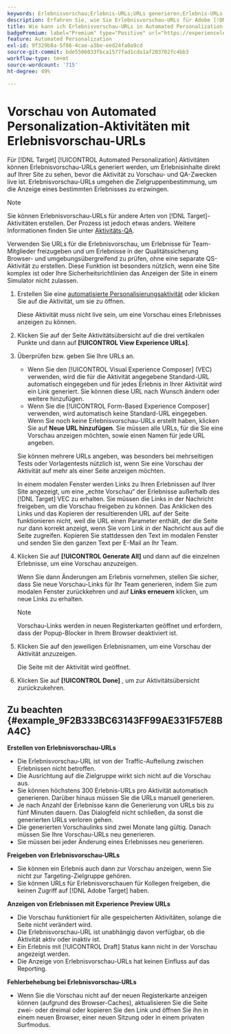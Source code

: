 ```yaml
---
keywords: Erlebnisvorschau;Erlebnis-URLs;URLs generieren;Erlebnis-URLs anzeigen
description: Erfahren Sie, wie Sie Erlebnisvorschau-URLs für Adobe [!DNL Target] Automated Personalization-Aktivitäten verwenden, um Erlebnisinhalte direkt auf Ihrer Site zu sehen, bevor die Aktivität live ist.
title: Wie kann ich Erlebnisvorschau-URLs in Automated Personalization-Aktivitäten verwenden?
badgePremium: label="Premium" type="Positive" url="https://experienceleague.adobe.com/docs/target/using/introduction/intro.html?lang=de#premium newtab=true" tooltip="Hier finden Sie Informationen zum Lieferumfang von Target Premium."
feature: Automated Personalization
exl-id: 9f329b8a-5f86-4cae-a3be-eed24fa0a9cd
source-git-commit: bde5506033fbca1577fad1cda1af203702fc4bb3
workflow-type: tm+mt
source-wordcount: '715'
ht-degree: 49%

---
```


# Vorschau von Automated Personalization-Aktivitäten mit Erlebnisvorschau-URLs

Für [!DNL Target] [!UICONTROL Automated Personalization] Aktivitäten können Erlebnisvorschau-URLs generiert werden, um Erlebnisinhalte direkt auf Ihrer Site zu sehen, bevor die Aktivität zu Vorschau- und QA-Zwecken live ist. Erlebnisvorschau-URLs umgehen die Zielgruppenbestimmung, um die Anzeige eines bestimmten Erlebnisses zu erzwingen.

>[!NOTE]
>
>Sie können Erlebnisvorschau-URLs für andere Arten von [!DNL Target]-Aktivitäten erstellen. Der Prozess ist jedoch etwas anders. Weitere Informationen finden Sie unter [Aktivitäts-QA](/help/main/c-activities/c-activity-qa/activity-qa.md#preview).

Verwenden Sie URLs für die Erlebnisvorschau, um Erlebnisse für Team-Mitglieder freizugeben und um Erlebnisse in der Qualitätssicherung Browser- und umgebungsübergreifend zu prüfen, ohne eine separate QS-Aktivität zu erstellen. Diese Funktion ist besonders nützlich, wenn eine Site komplex ist oder Ihre Sicherheitsrichtlinien das Anzeigen der Site in einem Simulator nicht zulassen.

1. Erstellen Sie eine [automatisierte Personalisierungsaktivität](/help/main/c-activities/t-automated-personalization/create-ap-activity.md#task_8AAF837796D74CF893CA2F88BA1491C9) oder klicken Sie auf die Aktivität, um sie zu öffnen.

   Diese Aktivität muss nicht live sein, um eine Vorschau eines Erlebnisses anzeigen zu können.

1. Klicken Sie auf der Seite Aktivitätsübersicht auf die drei vertikalen Punkte und dann auf **[!UICONTROL View Experience URLs]**.

1. Überprüfen bzw. geben Sie Ihre URLs an.

   * Wenn Sie den [!UICONTROL Visual Experience Composer] (VEC) verwenden, wird die für die Aktivität angegebene Standard-URL automatisch eingegeben und für jedes Erlebnis in Ihrer Aktivität wird ein Link generiert. Sie können diese URL nach Wunsch ändern oder weitere hinzufügen.
   * Wenn Sie die [!UICONTROL Form-Based Experience Composer] verwenden, wird automatisch keine Standard-URL eingegeben. Wenn Sie noch keine Erlebnisvorschau-URLs erstellt haben, klicken Sie auf **Neue URL hinzufügen**. Sie müssen alle URLs, für die Sie eine Vorschau anzeigen möchten, sowie einen Namen für jede URL angeben.

   Sie können mehrere URLs angeben, was besonders bei mehrseitigen Tests oder Vorlagentests nützlich ist, wenn Sie eine Vorschau der Aktivität auf mehr als einer Seite anzeigen möchten.

   In einem modalen Fenster werden Links zu Ihren Erlebnissen auf Ihrer Site angezeigt, um eine „echte Vorschau“ der Erlebnisse außerhalb des [!DNL Target] VEC zu erhalten. Sie müssen die Links in der Nachricht freigeben, um die Vorschau freigeben zu können. Das Anklicken des Links und das Kopieren der resultierenden URL auf der Seite funktionieren nicht, weil die URL einen Parameter enthält, der die Seite nur dann korrekt anzeigt, wenn Sie vom Link in der Nachricht aus auf die Seite zugreifen. Kopieren Sie stattdessen den Text im modalen Fenster und senden Sie den ganzen Text per E-Mail an Ihr Team.

1. Klicken Sie auf **[!UICONTROL Generate All]** und dann auf die einzelnen Erlebnisse, um eine Vorschau anzuzeigen.

   Wenn Sie dann Änderungen am Erlebnis vornehmen, stellen Sie sicher, dass Sie neue Vorschau-Links für Ihr Team generieren, indem Sie zum modalen Fenster zurückkehren und auf **Links erneuern** klicken, um neue Links zu erhalten.

   >[!NOTE]
   >
   >Vorschau-Links werden in neuen Registerkarten geöffnet und erfordern, dass der Popup-Blocker in Ihrem Browser deaktiviert ist.

1. Klicken Sie auf den jeweiligen Erlebnisnamen, um eine Vorschau der Aktivität anzuzeigen.

   Die Seite mit der Aktivität wird geöffnet.

1. Klicken Sie auf **[!UICONTROL Done]** , um zur Aktivitätsübersicht zurückzukehren.

## Zu beachten {#example_9F2B333BC63143FF99AE331F57E8BA4C}

**Erstellen von Erlebnisvorschau-URLs**

* Die Erlebnisvorschau-URL ist von der Traffic-Aufteilung zwischen Erlebnissen nicht betroffen.
* Die Ausrichtung auf die Zielgruppe wirkt sich nicht auf die Vorschau aus.
* Sie können höchstens 300 Erlebnis-URLs pro Aktivität automatisch generieren. Darüber hinaus müssen Sie die URLs manuell generieren.
* Je nach Anzahl der Erlebnisse kann die Generierung von URLs bis zu fünf Minuten dauern. Das Dialogfeld nicht schließen, da sonst die generierten URLs verloren gehen.
* Die generierten Vorschaulinks sind zwei Monate lang gültig. Danach müssen Sie Ihre Vorschau-URLs neu generieren.
* Sie müssen bei jeder Änderung eines Erlebnisses neu generieren.

**Freigeben von Erlebnisvorschau-URLs**

* Sie können ein Erlebnis auch dann zur Vorschau anzeigen, wenn Sie nicht zur Targeting-Zielgruppe gehören.
* Sie können URLs für Erlebnisvorschauen für Kollegen freigeben, die keinen Zugriff auf [!DNL Adobe Target] haben.

**Anzeigen von Erlebnissen mit Experience Preview URLs**

* Die Vorschau funktioniert für alle gespeicherten Aktivitäten, solange die Seite nicht verändert wird.
* Die Erlebnisvorschau-URL ist unabhängig davon verfügbar, ob die Aktivität aktiv oder inaktiv ist.
* Ein Erlebnis mit [!UICONTROL Draft] Status kann nicht in der Vorschau angezeigt werden.
* Die Anzeige von Erlebnisvorschau-URLs hat keinen Einfluss auf das Reporting.

**Fehlerbehebung bei Erlebnisvorschau-URLs**

* Wenn Sie die Vorschau nicht auf der neuen Registerkarte anzeigen können (aufgrund des Browser-Caches), aktualisieren Sie die Seite zwei- oder dreimal oder kopieren Sie den Link und öffnen Sie ihn in einem neuen Browser, einer neuen Sitzung oder in einem privaten Surfmodus.
